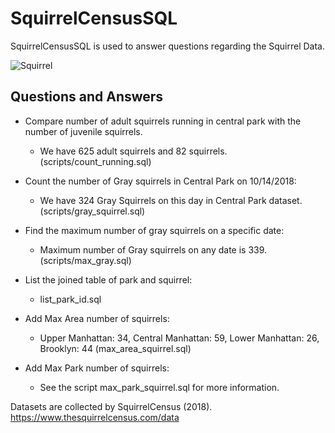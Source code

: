 # SquirrelCensusSQL

SquirrelCensusSQL is used to answer questions regarding the Squirrel Data.

![Squirrel](https://user-images.githubusercontent.com/70782465/222506977-02b6d843-11f2-4994-8cbc-9498aa1cedf3.gif)

## Questions and Answers
* Compare number of adult squirrels running in central park with the number of juvenile squirrels.
  - We have 625 adult squirrels and 82 squirrels. (scripts/count_running.sql)

* Count the number of Gray squirrels in Central Park on 10/14/2018:
  - We have 324 Gray Squirrels on this day in Central Park dataset. (scripts/gray_squirrel.sql)

* Find the maximum number of gray squirrels on a specific date:
  - Maximum number of Gray squirrels on any date is 339. (scripts/max_gray.sql)

* List the joined table of park and squirrel:
  - list_park_id.sql

* Add Max Area number of squirrels:
  - Upper Manhattan: 34, Central Manhattan: 59, Lower Manhattan: 26, Brooklyn: 44 (max_area_squirrel.sql)

* Add Max Park number of squirrels:
  - See the script max_park_squirrel.sql for more information.

Datasets are collected by SquirrelCensus (2018). https://www.thesquirrelcensus.com/data
